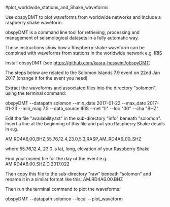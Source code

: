 #plot_worldwide_stations_and_Shake_waveforms

Use obspyDMT to plot waveforms from worldwide networks and include a raspberry shake waveform.

obspyDMT is a command line tool for retrieving, processing and management of seismological 
datasets in a fully automatic way.

These instructions show how a Raspberry shake waveform can be combined with waveforms from
stations in the worldwide network e.g. IRIS

Install obspyDMT (see https://github.com/kasra-hosseini/obspyDMT)

The steps below are related to the Solomon Islands 7.9 event on 22nd Jan 2017 (change it
for the event you need)

Extract the waveforms and associated files into the directory "solomon", using the terminal 
command:

obspyDMT --datapath solomon --min_date 2017-01-22 --max_date 2017-01-23 --min_mag 7.5 
--data_source IRIS --net "II" --loc "00" --cha "BHZ"

Edit the file "availability.txt" in the sub-directory "info" beneath "solomon".
Insert a line at the beginning of this file and put you Raspberry Shake details in e.g.

AM,RD4A6,00,BHZ,55.76,12.4,23.0,5.3,RASP,AM_RD4A6_00_SHZ

where 55.76,12.4, 23.0 is lat, long, elevation of your Raspberry Shake

Find your mseed file for the day of the event e.g. AM.RD4A6.00.SHZ.D.2017.022

Then copy this file to the sub-directory "raw" beneath "solomon" and rename it in a 
similar format like this: AM.RD4A6.00.BHZ

Then run the terminal command to plot the waveforms:

obspyDMT --datapath solomon --local --plot_waveform

